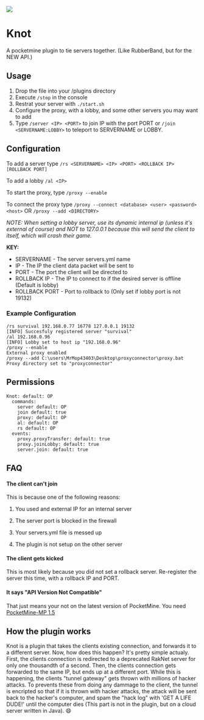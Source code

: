 [![](http://achievecraft.com/cimage/i92/Knot/A+PocketMine+PlugIn/mca.png)](https://github.com/thelucyclubmcpe/knot/releases)
# Knot
A pocketmine plugin to tie servers together. (Like RubberBand, but for the NEW API.)
## Usage
1. Drop the file into your /plugins directory
2. Execute `/stop` in the console
3. Restrat your server with `./start.sh`
4. Configure the proxy, with a lobby, and some other servers you may want to add
5. Type `/server <IP> <PORT>` to join IP with the port PORT or `/join <SERVERNAME:LOBBY>` to teleport to SERVERNAME or LOBBY.

## Configuration

To add a server type `/rs <SERVERNAME> <IP> <PORT> <ROLLBACK IP> [ROLLBACK PORT]`

To add a lobby `/al <IP>`

To start the proxy, type `/proxy --enable`

To connect the proxy type `/proxy --connect <database> <user> <password> <host>` OR `/proxy --add <DIRECTORY>`

_NOTE: When setting a lobby server, use its dynamic internal ip (unless it's external of course) and NOT to 127.0.0.1 because this will send the client to itself, which will crash their game._

__KEY:__

* SERVERNAME - The server servers.yml name
* IP - The IP the client data packet will be sent to
* PORT - The port the client will  be directed to
* ROLLBACK IP - The IP to connect to if the desired server is offline (Default is lobby)
* ROLLBACK PORT - Port to rollback to (Only set if lobby port is not 19132)

### Example Configuration
```
/rs survival 192.168.0.77 16778 127.0.0.1 19132
[INFO] Succesfuly registered server "survival"
/al 192.168.0.96
[INFO] Lobby set to host ip "192.168.0.96"
/proxy --enable
External proxy enabled
/proxy --add C:\users\MrMop43403\Desktop\proxyconnector\proxy.bat
Proxy directory set to "proxyconnector"
```

## Permissions
```
Knot: default: OP
  commands:
    server default: OP
    join default: true
    proxy: default: OP
    al: default: OP
    rs default: OP
  events:
    proxy.proxyTransfer: default: true
    proxy.joinLobby: default: true
    server.join: default: true
```

## FAQ
#### The client can't join
This is because one of the following reasons:

1. You used and external IP for an internal server
 
2. The server port is blocked in the firewall

3. Your servers.yml file is messed up

4. The plugin is not setup on the other server

#### The client gets kicked
This is most likely because you did not set a rollback server.
Re-register the server this time, with a rollback IP and PORT.

#### It says "API Version Not Compatible"
That just means your not on the latest version of PocketMine. You need [PocketMine-MP 1.5](https://github.com/PocketMine/PocketMine-MP/releases)

## How the plugin works
Knot is a plugin that takes the clients existing connection, and forwards it to a different server. Now, how does this happen? It's pretty simple actualy. First, the clients connection is redirected to a deprecated RakNet server for only one thousandth of a second. Then, the clients connection gets forwarded to the same IP, but ends up at a different port. While this is happening, the clients "tunnel gateway" gets thrown with millions of hacker attacks. To prevents these from doing any dammage to the client, the tunnel is encripted so that if it is thrown with hacker attacks, the attack will be sent back to the hacker's computer, and spam the "hack log" with 'GET A LIFE DUDE!' until the computer dies (This part is not in the plugin, but on a cloud server written in Java). :smile:
